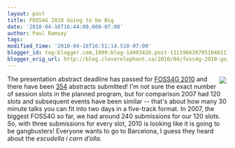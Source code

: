 ```yaml
---
layout: post
title: FOSS4G 2010 Going to be Big
date: '2010-04-16T16:44:00.000-07:00'
author: Paul Ramsey
tags: 
modified_time: '2010-04-16T16:51:14.510-07:00'
blogger_id: tag:blogger.com,1999:blog-14903426.post-1111966397951040111
blogger_orig_url: http://blog.cleverelephant.ca/2010/04/foss4g-2010-going-to-be-big.html
---
```


[<img src="http://www.postgresonline.com/images/foss4g2010_small.png" style="float:right; padding:3px;border:0;"/>](http://2010.foss4g.org/)The presentation abstract deadline has passed for [FOSS4G 2010](http://2010.foss4g.org/) and there have been [354](http://lists.osgeo.org/pipermail/foss4g2010/2010-April/000394.html) abstracts submitted! I'm not sure the exact number of session slots in the planned program, but for comparison 2007 had 120 slots and subsequent events have been similar -- that's about how many 30 minute talks you can fit into two days in a five-track format. In 2007, the biggest FOSS4G so far, we had around 240 submissions for our 120 slots. So, with three submissions for every slot, 2010 is looking like it is going to be gangbusters! Everyone wants to go to Barcelona, I guess they heard about the *escudella i carn d’olla*.

